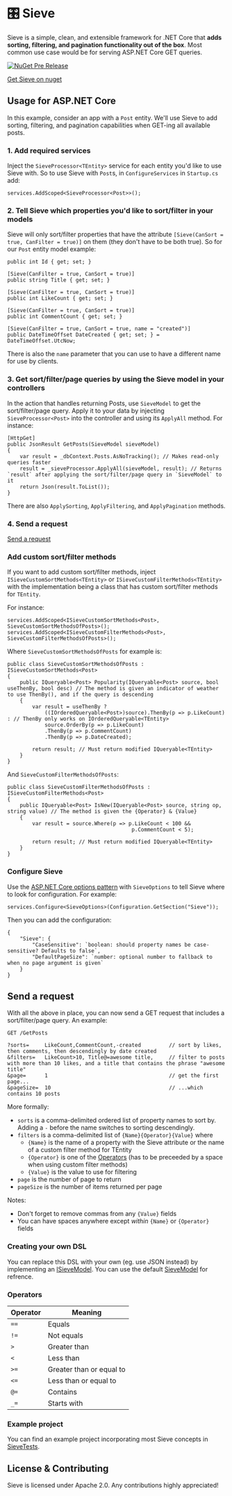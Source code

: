 # 🎛️ Sieve
Sieve is a simple, clean, and extensible framework for .NET Core that **adds sorting, filtering, and pagination functionality out of the box**. 
Most common use case would be for serving ASP.NET Core GET queries.

[![NuGet Pre Release](https://img.shields.io/nuget/v/Sieve.svg?style=flat-square)](https://www.nuget.org/packages/Sieve)

[Get Sieve on nuget](https://www.nuget.org/packages/Sieve/)

## Usage for ASP.NET Core

In this example, consider an app with a `Post` entity. 
We'll use Sieve to add sorting, filtering, and pagination capabilities when GET-ing all available posts.

### 1. Add required services

Inject the `SieveProcessor<TEntity>` service for each entity you'd like to use Sieve with.
So to use Sieve with `Post`s, in `ConfigureServices` in `Startup.cs` add:
```
services.AddScoped<SieveProcessor<Post>>();
```

### 2. Tell Sieve which properties you'd like to sort/filter in your models

Sieve will only sort/filter properties that have the attribute `[Sieve(CanSort = true, CanFilter = true)]` on them (they don't have to be both true).
So for our `Post` entity model example:
```
public int Id { get; set; }

[Sieve(CanFilter = true, CanSort = true)]
public string Title { get; set; }

[Sieve(CanFilter = true, CanSort = true)]
public int LikeCount { get; set; }

[Sieve(CanFilter = true, CanSort = true)]
public int CommentCount { get; set; }

[Sieve(CanFilter = true, CanSort = true, name = "created")]
public DateTimeOffset DateCreated { get; set; } = DateTimeOffset.UtcNow;

```
There is also the `name` parameter that you can use to have a different name for use by clients.

### 3. Get sort/filter/page queries by using the Sieve model in your controllers

In the action that handles returning Posts, use `SieveModel` to get the sort/filter/page query. 
Apply it to your data by injecting `SieveProcessor<Post>` into the controller and using its `ApplyAll` method.
For instance: 
```
[HttpGet]
public JsonResult GetPosts(SieveModel sieveModel) 
{
    var result = _dbContext.Posts.AsNoTracking(); // Makes read-only queries faster
    result = _sieveProcessor.ApplyAll(sieveModel, result); // Returns `result` after applying the sort/filter/page query in `SieveModel` to it
    return Json(result.ToList());
}
```
There are also `ApplySorting`, `ApplyFiltering`, and `ApplyPagination` methods.

### 4. Send a request

[Send a request](#send-a-request)

### Add custom sort/filter methods

If you want to add custom sort/filter methods, inject `ISieveCustomSortMethods<TEntity>` or `ISieveCustomFilterMethods<TEntity>` with the implementation being a class that has custom sort/filter methods for `TEntity`.

For instance:
```
services.AddScoped<ISieveCustomSortMethods<Post>, SieveCustomSortMethodsOfPosts>();
services.AddScoped<ISieveCustomFilterMethods<Post>, SieveCustomFilterMethodsOfPosts>();
```
Where `SieveCustomSortMethodsOfPosts` for example is:
```
public class SieveCustomSortMethodsOfPosts : ISieveCustomSortMethods<Post>
{
    public IQueryable<Post> Popularity(IQueryable<Post> source, bool useThenBy, bool desc) // The method is given an indicator of weather to use ThenBy(), and if the query is descending 
    {
        var result = useThenBy ?
            ((IOrderedQueryable<Post>)source).ThenBy(p => p.LikeCount) : // ThenBy only works on IOrderedQueryable<TEntity>
            source.OrderBy(p => p.LikeCount)
            .ThenBy(p => p.CommentCount)
            .ThenBy(p => p.DateCreated);

        return result; // Must return modified IQueryable<TEntity>
    }
}
```
And `SieveCustomFilterMethodsOfPosts`:
```
public class SieveCustomFilterMethodsOfPosts : ISieveCustomFilterMethods<Post>
{
    public IQueryable<Post> IsNew(IQueryable<Post> source, string op, string value) // The method is given the {Operator} & {Value}
    {
        var result = source.Where(p => p.LikeCount < 100 &&
                                        p.CommentCount < 5);

        return result; // Must return modified IQueryable<TEntity>
    }
}
```

### Configure Sieve
Use the [ASP.NET Core options pattern](https://docs.microsoft.com/en-us/aspnet/core/fundamentals/configuration/options) with `SieveOptions` to tell Sieve where to look for configuration. For example:
```
services.Configure<SieveOptions>(Configuration.GetSection("Sieve"));
```
Then you can add the configuration:
```
{
    "Sieve": {
        "CaseSensitive": `boolean: should property names be case-sensitive? Defaults to false`,
        "DefaultPageSize": `number: optional number to fallback to when no page argument is given`
    }
}
```

## Send a request

With all the above in place, you can now send a GET request that includes a sort/filter/page query.
An example:
```
GET /GetPosts

?sorts=     LikeCount,CommentCount,-created         // sort by likes, then comments, then descendingly by date created 
&filters=   LikeCount>10, Title@=awesome title,     // filter to posts with more than 10 likes, and a title that contains the phrase "awesome title"
&page=      1                                       // get the first page...
&pageSize=  10                                      // ...which contains 10 posts

```
More formally:
* `sorts` is a comma-delimited ordered list of property names to sort by. Adding a `-` before the name switches to sorting descendingly.
* `filters` is a comma-delimited list of `{Name}{Operator}{Value}` where
    * `{Name}` is the name of a property with the Sieve attribute or the name of a custom filter method for TEntity
    * `{Operator}` is one of the [Operators](#operators) (has to be preceeded by a space when using custom filter methods)
    * `{Value}` is the value to use for filtering
* `page` is the number of page to return
* `pageSize` is the number of items returned per page 

Notes:
* Don't forget to remove commas from any `{Value}` fields
* You can have spaces anywhere except *within* `{Name}` or `{Operator}` fields

### Creating your own DSL
You can replace this DSL with your own (eg. use JSON instead) by implementing an [ISieveModel](https://github.com/Biarity/Sieve/blob/master/Sieve/Models/ISieveModel.cs). You can use the default [SieveModel](https://github.com/Biarity/Sieve/blob/master/Sieve/Models/SieveModel.cs) for refrence.

### Operators
| Operator   | Meaning                  |
|------------|--------------------------|
| `==`       | Equals                   |
| `!=`       | Not equals               |
| `>`        | Greater than             |
| `<`        | Less than                |
| `>=`       | Greater than or equal to |
| `<=`       | Less than or equal to    |
| `@=`       | Contains                 |
| `_=`       | Starts with              |

### Example project
You can find an example project incorporating most Sieve concepts in [SieveTests](https://github.com/Biarity/Sieve/tree/master/SieveTests).

## License & Contributing
Sieve is licensed under Apache 2.0. Any contributions highly appreciated!
